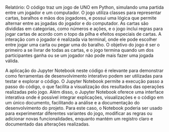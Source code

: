 Relatório: O código traz um jogo de UNO em Python, simulando uma partida entre um jogador e um computador. O jogo utiliza classes para representar cartas, baralhos e mãos dos jogadores, e possui uma lógica que permite alternar entre as jogadas do jogador e do computador. 
As cartas são divididas em categorias, como números e ações, e o jogo inclui regras para jogar cartas de acordo com o topo da pilha e efeitos especiais de cartas. 
A interação com o jogador é realizada via terminal, onde ele pode escolher entre jogar uma carta ou pegar uma do baralho. O objetivo do jogo é ser o primeiro a se livrar de todas as cartas, e o jogo termina quando um dos participantes ganha ou se um jogador não pode mais fazer uma jogada válida.

A aplicação do Jupyter Notebook neste código é relevante para demonstrar como ferramentas de desenvolvimento interativo podem ser utilizadas para testar e explorar o código. O Jupyter Notebook permite a execução passo a passo do código, o que facilita a visualização dos resultados das operações realizadas pelo jogo. Além disso, o Jupyter Notebook oferece uma interface interativa onde é possível integrar explicações, visualizações e o código em um único documento, facilitando a análise e a documentação do desenvolvimento do projeto. Para este caso, o Notebook poderia ser usado para experimentar diferentes variantes do jogo, modificar as regras ou adicionar novas funcionalidades, enquanto mantém um registro claro e documentado das alterações realizadas.
